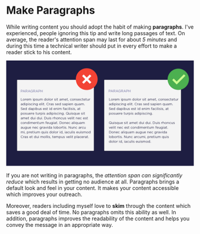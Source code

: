# Make Paragraphs

While writing content you should adopt the habit of making **paragraphs**. I've experienced, people ignoring this tip and write long passages of text. On average, the reader's attention span may last for about *5 minutes* and during this time a technical writer should put in every effort to make a reader stick to his content.

![make-paragraphs](images/tip-8.jpg)

If you are not writing in paragraphs, the *attention span can significantly reduce* which results in getting no audience at all. Paragraphs brings a default look and feel in your content. It makes your content accessible which improves your outreach.

Moreover, readers including myself love to **skim** through the content which saves a good deal of time. No paragraphs omits this ability as well. In addition, paragraphs improves the readability of the content and helps you convey the message in an appropriate way.

